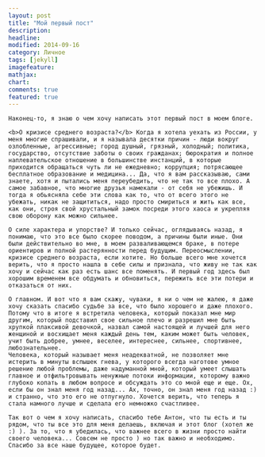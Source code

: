 ```yaml
---
layout: post
title: "Мой первый пост"
description: 
headline: 
modified: 2014-09-16
category: Личное
tags: [jekyll]
imagefeature: 
mathjax: 
chart: 
comments: true
featured: true
---
```


	Наконец-то, я знаю о чем хочу написать этот первый пост в моем блоге. 

	<b>О кризисе среднего возраста?</b> Когда я хотела уехать из России, у меня многие спрашивали, и я называла десятки причин - люди вокруг озлобленные, агрессивные; город душный, грязный, холодный; политика, государство, отсутствие заботы о своих гражданах; бюрократия и полное наплевательское отношение в большинстве инстанций, в которые приходится обращаться чуть ли не ежедневно; коррупция; потрясающее бесплатное образование и медицина... Да, что я вам рассказываю, сами знаете, хотя и пытались меня переубедить, что не так то все плохо. А самое забавное, что многие друзья намекали - от себя не убежишь. И тогда я обьясняла себе эти слова как то, что от всего этого не убежать, никак не защититься, надо просто смириться и жить как все, как они, строя свой хрустальный замок посреди этого хаоса и укрепляя свою оборону как можно сильнее.
	
	О силе характера и упорстве? И только сейчас, оглядываясь назад, я понимаю, что это все было скорее поводом, а причины были иные. Они были действительно во мне, в моем разваливающемся браке, в потере ориентиров и полной растерянности перед будущим. Переосмыслении, кризисе среднего возраста, если хотите. Но больше всего мне хочется верить, что я просто нашла в себе силы и признала, что живу не так как хочу и сейчас как раз есть шанс все поменять. И первый год здесь был хорошим временем все обдумать и обновиться, пережить все эти потери и отказаться от них.

	О главном. И вот что я вам скажу, чуваки, я ни о чем не жалею, я даже хочу сказать спасибо судьбе за все, что было хорошего и даже плохого. Потому что в итоге я встретила человека, который показал мне мир другим, который подставил свое сильное плечо и разрешил мне быть хрупкой плаксивой девочкой, назвал самой настоящей и лучшей для него женщиной и восхищает меня каждый день тем, каким может быть человек, учит быть добрее, умнее, веселее, интереснее, сильнее, спортивнее, любознательнее. 
	Человека, который называет меня неадекватной, не позволяет мне истерить в минуты вспышек гнева, у которого всегда наготове умное решение любой проблемы, даже надуманной мной, который умеет слышать главное и отфильтровывать ненужные потоки информации, которому важно глубоко копать в любом вопросе и обсуждать это со мной еще и еще. Ох, если бы он знал меня год назад... Ах, точно, он знал меня год назад :) и странно, что это его не отпугнуло. Хочется верить, что теперь я стала намного лучше и сделала его немножко счастливее.

	Так вот о чем я хочу написать, спасибо тебе Антон, что ты есть и ты рядом, что ты все это для меня делаешь, включая и этот блог (хотел же :) ). За то, что я убедилась, что важнее всего в жизни просто найти своего человека... Совсем не просто ) но так важно и необходимо. Спасибо за все наше будущее, которое будет.



